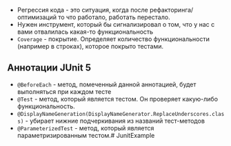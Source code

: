 * Регрессия кода - это ситуация, когда после рефакторинга/оптимизаций то что работало, работать перестало.
* Нужен инструмент, который бы сигнализировал о том, что у нас с вами отвалилась какая-то функциональность
* `Coverage` - покрытие. Определяет количество функциональности (например в строках), которое покрыто тестами.

## Аннотации JUnit 5

* `@BeforeEach` - метод, помеченный данной аннотацией, будет выполняться при каждом тесте
* `@Test` - метод, который является тестом. Он проверяет какую-либо функциональность.
* `@DisplayNameGeneration(DisplayNameGenerator.ReplaceUnderscores.class)` - убирает нижние подчеркивания из названий тест-методов
* `@ParameterizedTest` - метод, который является параметризированным тестом.# JunitExample
